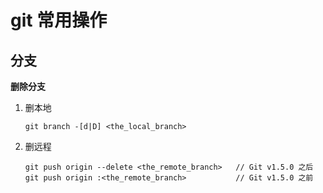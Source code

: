 # git 常用操作

## 分支

**删除分支**

1.  删本地

	```
	git branch -[d|D] <the_local_branch>
	```

2.  删远程

	```
	git push origin --delete <the_remote_branch>   // Git v1.5.0 之后
	git push origin :<the_remote_branch>           // Git v1.5.0 之前
	```
